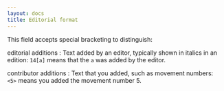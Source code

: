 ```yaml
---
layout: docs
title: Editorial format
---
```

This field accepts special bracketing to distinguish:

editorial additions
: Text added by an editor, typically shown in italics in an edition: `14[a]` means that the `a` was added by the editor.

contributor additions
: Text that you added, such as movement numbers: `<5>` means you added the movement number 5.
